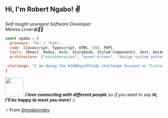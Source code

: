 <h2> Hi, I'm Robert Ngabo! ✌</h2>

<p><em>Self-taught youngest Software Developer </br>Memes Lover😁🤷‍♂️ 
</em></p>


```javascript
const ngabo = {
  pronouns: "he" | "him",
  code: [Javascript, Typescript, HTML, CSS, PHP],
  tools: [React, Redux, Node, Storybook, Styled-Components, Jest, Docker],
  architecture: ["microservices", "event-driven", "design system pattern","single page application"],

 challenge: "I am doing the #100DaysOfCode challenge focused on flutter"
}
```

<img src="https://media.giphy.com/media/LnQjpWaON8nhr21vNW/giphy.gif" width="60"> <em><b>I love connecting with different people</b> so if you want to say <b>hi, I'll be happy to meet you more!</b> :)</em>

⭐️ From [@ngaboindev](https://github.com/ngaboindev)
